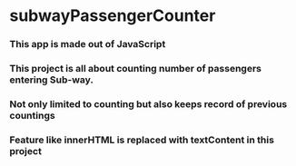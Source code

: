 # **subwayPassengerCounter**
### This app is made out of JavaScript
### This project is all about counting number of passengers entering Sub-way.
### Not only limited to counting but also keeps record of previous countings
### Feature like innerHTML is replaced with textContent in this project
